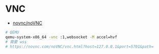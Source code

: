 # VNC
* [novnc/noVNC](https://github.com/novnc/noVNC)

```bash
# QEMU
qemu-system-x86_64 -vnc :1,websocket -M accel=hvf
# 需要 wss
# https://novnc.com/noVNC/vnc.html?host=127.0.0.1&port=5701&path=
```
